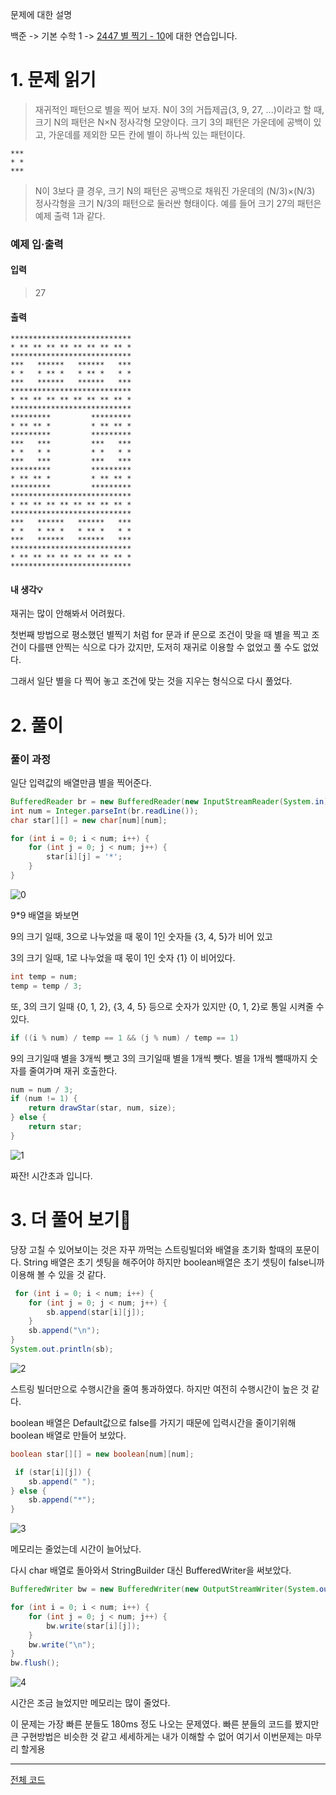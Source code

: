 문제에 대한 설명

백준 -> 기본 수학 1 -> <a href="https://www.acmicpc.net/problem/2447" target="_blank">2447 별 찍기 - 10</a>에 대한 연습입니다.



# 1. 문제 읽기
 
>재귀적인 패턴으로 별을 찍어 보자. N이 3의 거듭제곱(3, 9, 27, ...)이라고 할 때, 크기 N의 패턴은 N×N 정사각형 모양이다.
크기 3의 패턴은 가운데에 공백이 있고, 가운데를 제외한 모든 칸에 별이 하나씩 있는 패턴이다.
```
***
* *
***
```
>N이 3보다 클 경우, 크기 N의 패턴은 공백으로 채워진 가운데의 (N/3)×(N/3) 정사각형을 크기 N/3의 패턴으로 둘러싼 형태이다. 예를 들어 크기 27의 패턴은 예제 출력 1과 같다.


### 예제 입·출력
#### 입력
>27
#### 출력
>
```
***************************
* ** ** ** ** ** ** ** ** *
***************************
***   ******   ******   ***
* *   * ** *   * ** *   * *
***   ******   ******   ***
***************************
* ** ** ** ** ** ** ** ** *
***************************
*********         *********
* ** ** *         * ** ** *
*********         *********
***   ***         ***   ***
* *   * *         * *   * *
***   ***         ***   ***
*********         *********
* ** ** *         * ** ** *
*********         *********
***************************
* ** ** ** ** ** ** ** ** *
***************************
***   ******   ******   ***
* *   * ** *   * ** *   * *
***   ******   ******   ***
***************************
* ** ** ** ** ** ** ** ** *
***************************
```

#### 내 생각💡
재귀는 많이 안해봐서 어려웠다.

첫번째 방법으로 평소했던 별찍기 처럼 for 문과 if 문으로 조건이 맞을 때 별을 찍고 조건이 다를땐 안찍는 식으로 다가 갔지만, 도저히 재귀로 이용할 수 없었고 풀 수도 없었다.

그래서 일단 별을 다 찍어 놓고 조건에 맞는 것을 지우는 형식으로 다시 풀었다.

# 2. 풀이

### 풀이 과정

일단 입력값의 배열만큼 별을 찍어준다. 

```java
BufferedReader br = new BufferedReader(new InputStreamReader(System.in));
int num = Integer.parseInt(br.readLine());
char star[][] = new char[num][num];

for (int i = 0; i < num; i++) {
    for (int j = 0; j < num; j++) {
        star[i][j] = '*';
    }
}
```


![0](https://user-images.githubusercontent.com/45132207/104482667-8bcc0f00-560a-11eb-8d58-a899677c9469.PNG)

9*9 배열을 봐보면

9의 크기 일때,
3으로 나누었을 때 몫이 1인 숫자들 {3, 4, 5}가 비어 있고

3의 크기 일때,
1로 나누었을 때 몫이 1인 숫자 {1} 이 비어있다.

```java
int temp = num;
temp = temp / 3;
```

또, 3의 크기 일때 {0, 1, 2}, {3, 4, 5} 등으로 숫자가 있지만
{0, 1, 2}로 통일 시켜줄 수 있다.

```java
if ((i % num) / temp == 1 && (j % num) / temp == 1)
```

9의 크기일때 별을 3개씩 뺏고
3의 크기일때 별을 1개씩 뺏다.
별을 1개씩 뺄때까지 숫자를 줄여가며 재귀 호출한다.

```java
num = num / 3;
if (num != 1) {
    return drawStar(star, num, size);
} else {
    return star;
}
```

![1](https://user-images.githubusercontent.com/45132207/104483504-87ecbc80-560b-11eb-9481-f7addd2cfa9c.PNG)

짜잔! 시간초과 입니다.


# 3. 더 풀어 보기🚨

당장 고칠 수 있어보이는 것은 
자꾸 까먹는 스트링빌더와 배열을 초기화 할때의 포문이다.
String 배열은 초기 셋팅을 해주어야 하지만 boolean배열은 초기 셋팅이 false니까 이용해 볼 수 있을 것 같다.

```java
 for (int i = 0; i < num; i++) {
    for (int j = 0; j < num; j++) {
        sb.append(star[i][j]);
    }
    sb.append("\n");
}
System.out.println(sb);
```

![2](https://user-images.githubusercontent.com/45132207/104484072-2bd66800-560c-11eb-8a88-3e27df2afdd9.PNG)

스트링 빌더만으로 수행시간을 줄여 통과하였다.
하지만 여전히 수행시간이 높은 것 같다.

boolean 배열은 Default값으로 false를 가지기 때문에
입력시간을 줄이기위해 boolean 배열로 만들어 보았다.

```java
boolean star[][] = new boolean[num][num];

 if (star[i][j]) {
    sb.append(" ");
} else {
    sb.append("*");
}
```

![3](https://user-images.githubusercontent.com/45132207/104484670-e7979780-560c-11eb-83b1-e2d282739a4a.PNG)

메모리는 줄었는데 시간이 늘어났다.

다시 char 배열로 돌아와서 StringBuilder 대신 BufferedWriter을 써보았다.

```java
BufferedWriter bw = new BufferedWriter(new OutputStreamWriter(System.out));

for (int i = 0; i < num; i++) {
    for (int j = 0; j < num; j++) {
        bw.write(star[i][j]);
    }
    bw.write("\n");
}
bw.flush();
```

![4](https://user-images.githubusercontent.com/45132207/104485541-f7fc4200-560d-11eb-8f0e-a5e1db174f1e.PNG)

시간은 조금 늘었지만 메모리는 많이 줄었다.

이 문제는 가장 빠른 분들도 180ms 정도 나오는 문제였다.
빠른 분들의 코드를 봤지만 큰 구현방법은 비슷한 것 같고 세세하게는 내가 이해할 수 없어 여기서 이번문제는 마무리 할게용

---
<a href="https://github.com/azqazq195/coding_teset/blob/master/src.Baekjun/DrawStar_10.java" target="_blank">전체 코드</a>
